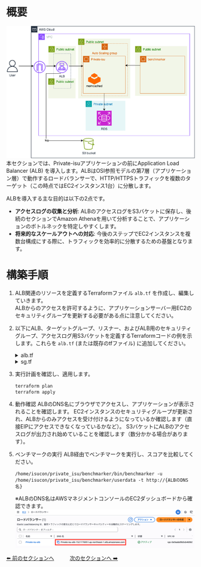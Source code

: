 # 概要
![04](../images/private-isu04.png)  
本セクションでは、Private-isuアプリケーションの前にApplication Load Balancer (ALB) を導入します。ALBはOSI参照モデルの第7層（アプリケーション層）で動作するロードバランサーで、HTTP/HTTPSトラフィックを複数のターゲット（この時点ではEC2インスタンス1台）に分散します。

ALBを導入する主な目的は以下の2点です。

- **アクセスログの収集と分析**: ALBのアクセスログをS3バケットに保存し、後続のセクションでAmazon Athenaを用いて分析することで、アプリケーションのボトルネックを特定しやすくします。  
- **将来的なスケールアウトへの対応**: 今後のステップでEC2インスタンスを複数台構成にする際に、トラフィックを効率的に分散するための基盤となります。  

# 構築手順
1. ALB関連のリソースを定義するTerraformファイル `alb.tf` を作成し、編集していきます。  
    ALBからのアクセスを許可するように、アプリケーションサーバー用EC2のセキュリティグループを更新する必要がある点に注意してください。
2. 以下にALB、ターゲットグループ、リスナー、およびALB用のセキュリティグループ、アクセスログ用S3バケットを定義するTerraformコードの例を示します。これらを `alb.tf` (または既存のtfファイル) に追加してください。

    <details>
    <summary>alb.tf</summary>

    ```
    data "aws_caller_identity" "current" {}
    data "aws_elb_service_account" "tf_elb_service_account" {}

    resource "aws_lb" "private_isu_alb" {
      name               = "Private-isu-alb"
      internal           = false
      load_balancer_type = "application"
      security_groups    = [aws_security_group.alb.id]
      subnets            = [aws_subnet.public_1a.id, aws_subnet.public_1c.id]

      access_logs {
        bucket  = aws_s3_bucket.lb_logs.id
        prefix  = "private-isu"
        enabled = true
      }
    }

    resource "aws_lb_target_group" "private_isu" {
      name     = "Private-isu"
      port     = 80
      protocol = "HTTP"
      vpc_id   = aws_vpc.vpc.id

      health_check {
        path                = "/"
        interval            = 30
        timeout             = 5
        healthy_threshold   = 2
        unhealthy_threshold = 2
        matcher             = "200-299"
      }
    }

    resource "aws_lb_target_group_attachment" "private_isu" {
      target_group_arn = aws_lb_target_group.private_isu.arn
      target_id        = aws_instance.private_isu_web.id
    }

    resource "aws_lb_listener" "private_isu" {
      load_balancer_arn = aws_lb.private_isu_alb.arn
      port              = 80
      protocol          = "HTTP"

      default_action {
        type             = "forward"
        target_group_arn = aws_lb_target_group.private_isu.arn
      }
    }

    resource "aws_s3_bucket" "lb_logs" {
      bucket = "private-isu-alb-logs-${data.aws_caller_identity.current.account_id}"
    }

    resource "aws_s3_bucket_policy" "lb_logs" {
      bucket = aws_s3_bucket.lb_logs.id

      policy = data.aws_iam_policy_document.lb_logs_policy.json
    }

    data "aws_iam_policy_document" "lb_logs_policy" {
      statement {
        actions = ["s3:PutObject"]

        principals {
          type        = "AWS"
          identifiers = [data.aws_elb_service_account.tf_elb_service_account.arn]
        }

        resources = [
          "${aws_s3_bucket.lb_logs.arn}/*",
        ]
      }
    }
    ```

    </details>

    <details>
    <summary>sg.tf</summary>

    ```
    resource "aws_security_group" "private_isu_web" {
      name   = "Private-isu"
      vpc_id = aws_vpc.vpc.id
      ingress {
        from_port       = 80
        to_port         = 80
        protocol        = "tcp"
        security_groups = [aws_security_group.alb.id] # 変更
      }

      egress {
        from_port        = 0
        to_port          = 0
        protocol         = "-1"
        cidr_blocks      = ["0.0.0.0/0"]
        ipv6_cidr_blocks = ["::/0"]
      }
    }

    resource "aws_security_group" "benchmark" {
      name   = "Private-isu-benchmark"
      vpc_id = aws_vpc.vpc.id

      egress {
        from_port        = 0
        to_port          = 0
        protocol         = "-1"
        cidr_blocks      = ["0.0.0.0/0"]
        ipv6_cidr_blocks = ["::/0"]
      }
    }

    resource "aws_security_group" "private_isu_aurora" {
      name   = "Private-isu-aurora"
      vpc_id = aws_vpc.vpc.id
      ingress {
        from_port       = 3306
        to_port         = 3306
        protocol        = "tcp"
        security_groups = [aws_security_group.private_isu_web.id]
      }
    }

    # 追加
    resource "aws_security_group" "alb" {
      name   = "Private-isu-alb"
      vpc_id = aws_vpc.vpc.id

      egress {
        from_port        = 0
        to_port          = 0
        protocol         = "-1"
        cidr_blocks      = ["0.0.0.0/0"]
        ipv6_cidr_blocks = ["::/0"]
      }
    }

    resource "aws_vpc_security_group_ingress_rule" "alb" {
      security_group_id = aws_security_group.alb.id
      from_port         = 80
      to_port           = 80
      ip_protocol       = "tcp"
      cidr_ipv4         = "0.0.0.0/0"
    }
    ```

    </details>


3. 実行計画を確認し、適用します。
    ```
    terraform plan
    terraform apply
    ```

4. 動作確認
    ALBのDNS名にブラウザでアクセスし、アプリケーションが表示されることを確認します。
    EC2インスタンスのセキュリティグループが更新され、ALBからのみアクセスを受け付けるようになっているか確認します（直接EIPにアクセスできなくなっているかなど）。
    S3バケットにALBのアクセスログが出力され始めていることを確認します（数分かかる場合があります）。

5. ベンチマークの実行
    ALB経由でベンチマークを実行し、スコアを比較してください。
    ```
    /home/isucon/private_isu/benchmarker/bin/benchmarker -u /home/isucon/private_isu/benchmarker/userdata -t http://{ALBのDNS名}
    ```

    ※ALBのDNS名はAWSマネジメントコンソールのEC2ダッシュボードから確認できます。
    ![ALB DNS](../images/alb-dns.png)

[⬅️ 前のセクションへ](../03-database-migration-to-aurora/README.md)　　　[次のセクションへ ➡️](../05-athena-log-analysis/README.md)
